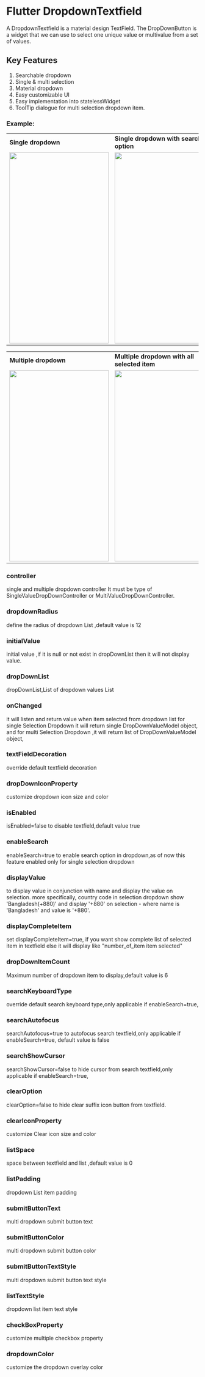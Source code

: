 # Flutter DropdownTextfield

A DropdownTextfield is a material design TextField. The DropDownButton is a widget that we can use to select one unique value or multivalue from a set of values.

## Key Features

1. Searchable dropdown
2. Single & multi selection
3. Material dropdown
4. Easy customizable UI
5. Easy implementation into statelessWidget
6. ToolTip dialogue for multi selection dropdown item.

### Example:


<table>
  <tr>
    <td><b>Single dropdown</b></td>
     <td><b>Single dropdown with search option</b></td>
     <td><b>Single dropdown with clear option</b></td>
  </tr>
  <tr>
    <td><img src="https://github.com/srtraj/dropdown_textfield/raw/development/example/examples/single-dropdown.gif" align="bottom" height="500" width="260"></img></td>
    <td><img src="https://github.com/srtraj/dropdown_textfield/raw/development/example/examples/single-dropdown-with-search-option.gif" align="bottom" height="500" width="260"></img></td>
    <td>
<img src="https://github.com/srtraj/dropdown_textfield/raw/development/example/examples/single-dropdown-with-clearOption.gif" align="bottom" height="500" width="260"></img></td>
  </tr>
 </table>

<table>
  <tr>
    <td><b>Multiple dropdown</b></td>
     <td><b>Multiple dropdown with all selected item</b></td>

  </tr>
  <tr>
    <td><img src="https://github.com/srtraj/dropdown_textfield/raw/development/example/examples/multiselection-dropdown.gif" align="bottom" height="500" width="260"></img></td>
    <td><img src="https://github.com/srtraj/dropdown_textfield/raw/development/example/examples/multiselection-with-all-selected-items.gif" align="bottom" height="500" width="260"></img></td>
  </tr>
 </table>




### controller
single and multiple dropdown controller
It must be type of SingleValueDropDownController or MultiValueDropDownController.

### dropdownRadius
define the radius of dropdown List ,default value is 12

### initialValue
initial value ,if it is null or not exist in dropDownList then it will not display value.

### dropDownList
dropDownList,List of dropdown values
List<DropDownValueModel>

### onChanged
it will listen and return value when item selected from dropdown list
for single Selection Dropdown it will return single DropDownValueModel object,
and for multi Selection Dropdown ,it will return list of DropDownValueModel object,

### textFieldDecoration
override default textfield decoration


### dropDownIconProperty
customize dropdown icon size and color


### isEnabled
isEnabled=false to disable textfield,default value true


### enableSearch
enableSearch=true to enable search option in dropdown,as of now this feature enabled only for single selection dropdown

### displayValue
to display value in conjunction with name and display the value on selection.
more specifically, country code in selection dropdown show 'Bangladesh(+880)' and display '+880' on selection - where name is 'Bangladesh' and value is '+880'.


### displayCompleteItem
set displayCompleteItem=true, if you want show complete list of selected item in textfield else it will display like "number_of_item item selected"


### dropDownItemCount
Maximum number of dropdown item to display,default value is 6

### searchKeyboardType
override default search keyboard type,only applicable if enableSearch=true,

### searchAutofocus
searchAutofocus=true to autofocus search textfield,only applicable if enableSearch=true,
default value is false

### searchShowCursor
searchShowCursor=false to hide cursor from search textfield,only applicable if enableSearch=true,

### clearOption
clearOption=false to hide clear suffix icon button from textfield.

### clearIconProperty
customize Clear icon size and color

### listSpace
space between textfield and list ,default value is 0

### listPadding
dropdown List item padding

### submitButtonText
multi dropdown submit button text

### submitButtonColor
multi dropdown submit button color

### submitButtonTextStyle
multi dropdown submit button text style

### listTextStyle
dropdown list item text style


### checkBoxProperty
customize multiple checkbox property



### dropdownColor
customize the dropdown overlay color


